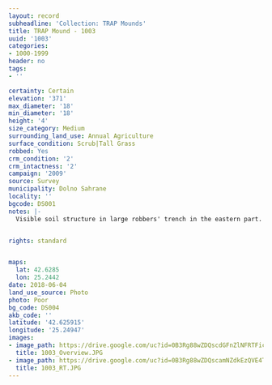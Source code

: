 ```yaml
---
layout: record
subheadline: 'Collection: TRAP Mounds'
title: TRAP Mound - 1003
uuid: '1003'
categories:
- 1000-1999
header: no
tags:
- ''

certainty: Certain
elevation: '371'
max_diameter: '18'
min_diameter: '18'
height: '4'
size_category: Medium
surrounding_land_use: Annual Agriculture
surface_condition: Scrub|Tall Grass
robbed: Yes
crm_condition: '2'
crm_intactness: '2'
campaign: '2009'
source: Survey
municipality: Dolno Sahrane
locality: ''
bgcode: DS001
notes: |-
  Visible soil structure in large robbers' trench in the eastern part.


rights: standard


maps:
  lat: 42.6285
  lon: 25.2442
date: 2018-06-04
land_use_source: Photo
photo: Poor
bg_code: DS004
akb_code: ''
latitude: '42.625915'
longitude: '25.24947'
images:
- image_path: https://drive.google.com/uc?id=0B3Rg88wZDQscdGFnZlNFRTFicGs
  title: 1003_Overview.JPG
- image_path: https://drive.google.com/uc?id=0B3Rg88wZDQscamNZdkEzQVE4TzA
  title: 1003_RT.JPG
---
```

